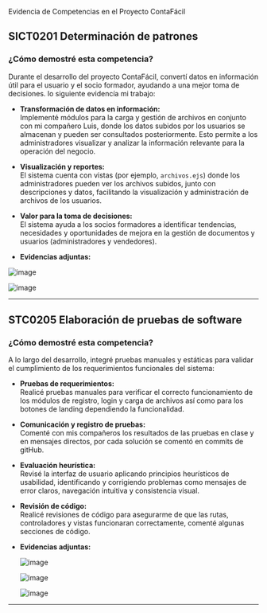 Evidencia de Competencias en el Proyecto ContaFácil

## SICT0201 Determinación de patrones

### ¿Cómo demostré esta competencia?

Durante el desarrollo del proyecto ContaFácil, convertí datos en información útil para el usuario y el socio formador, ayudando a una mejor toma de decisiones. lo siguiente evidencía mi trabajo:

- **Transformación de datos en información:**  
  Implementé módulos para la carga y gestión de archivos en conjunto con mi compañero Luis, donde los datos subidos por los usuarios se almacenan y pueden ser consultados posteriormente. Esto permite a los administradores visualizar y analizar la información relevante para la operación del negocio.

- **Visualización y reportes:**  
  El sistema cuenta con vistas (por ejemplo, `archivos.ejs`) donde los administradores pueden ver los archivos subidos, junto con descripciones y datos, facilitando la visualización y administración de archivos de los usuarios.
    
- **Valor para la toma de decisiones:**  
  El sistema ayuda a los socios formadores a identificar tendencias, necesidades y oportunidades de mejora en la gestión de documentos y usuarios (administradores y vendedores).

- **Evidencias adjuntas:**
  
![image](https://github.com/user-attachments/assets/a1ea9af9-6864-4a46-9b2f-3f00f5b2dcf7)
  
  
![image](https://github.com/user-attachments/assets/0ea41f7e-5001-486b-b1fb-94342fbf42e4)
  
---

## STC0205 Elaboración de pruebas de software

### ¿Cómo demostré esta competencia?

A lo largo del desarrollo, integré pruebas manuales y estáticas para validar el cumplimiento de los requerimientos funcionales del sistema:

- **Pruebas de requerimientos:**  
  Realicé pruebas manuales para verificar el correcto funcionamiento de los módulos de registro, login y carga de archivos así como para los botones de landing dependiendo la funcionalidad.

- **Comunicación y registro de pruebas:**  
  Comenté con mis compañeros los resultados de las pruebas en clase y en mensajes directos, por cada solución se comentó en commits de gitHub.

- **Evaluación heurística:**  
  Revisé la interfaz de usuario aplicando principios heurísticos de usabilidad, identificando y corrigiendo problemas como mensajes de error claros, navegación intuitiva y consistencia visual.

- **Revisión de código:**  
  Realicé revisiones de código para asegurarme de que las rutas, controladores y vistas funcionaran correctamente, comenté algunas secciones de código.

- **Evidencias adjuntas:**

  ![image](https://github.com/user-attachments/assets/9e727f6d-8ea4-4d9e-9cdb-60c904602627)
  
  ![image](https://github.com/user-attachments/assets/95262882-696d-492e-bd42-bb838d7409df)

  ![image](https://github.com/user-attachments/assets/de918128-438b-4165-9fca-844ad7884564)

---
